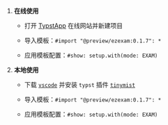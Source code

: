  1. **在线使用**

     + 打开 [TypstApp](https://typst.app/universe/package/ezexam) 在线网站并新建项目

     + 导入模板：`#import "@preview/ezexam:0.1.7": *`

     + 应用模板配置：`#show: setup.with(mode: EXAM)`

 2. **本地使用**

     + 下载 [`vscode`](https://code.visualstudio.com/download) 并安装 `typst` 插件 [`tinymist`](https://marketplace.visualstudio.com/items?itemName=myriad-dreamin.tinymist)

     + 导入模板：`#import "@preview/ezexam:0.1.7": *`

     + 应用模板配置：`#show: setup.with(mode: EXAM)`

